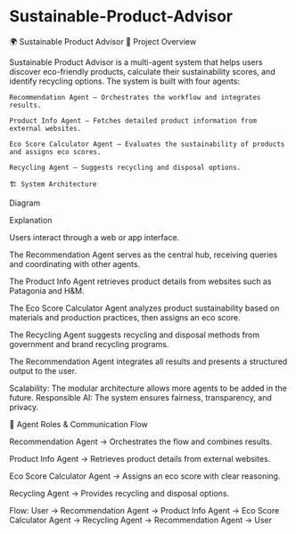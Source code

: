 # Sustainable-Product-Advisor
🌍 Sustainable Product Advisor
📌 Project Overview

Sustainable Product Advisor is a multi-agent system that helps users discover eco-friendly products, calculate their sustainability scores, and identify recycling options.
The system is built with four agents:

	Recommendation Agent – Orchestrates the workflow and integrates results.

	Product Info Agent – Fetches detailed product information from external websites.

	Eco Score Calculator Agent – Evaluates the sustainability of products and assigns eco scores.

	Recycling Agent – Suggests recycling and disposal options.

	🏗️ System Architecture
Diagram



Explanation

Users interact through a web or app interface.

The Recommendation Agent serves as the central hub, receiving queries and coordinating with other agents.

The Product Info Agent retrieves product details from websites such as Patagonia and H&M.

The Eco Score Calculator Agent analyzes product sustainability based on materials and production practices, then assigns an eco score.

The Recycling Agent suggests recycling and disposal methods from government and brand recycling programs.

The Recommendation Agent integrates all results and presents a structured output to the user.

Scalability: The modular architecture allows more agents to be added in the future.
Responsible AI: The system ensures fairness, transparency, and privacy.

🤝 Agent Roles & Communication Flow

Recommendation Agent → Orchestrates the flow and combines results.

Product Info Agent → Retrieves product details from external websites.

Eco Score Calculator Agent → Assigns an eco score with clear reasoning.

Recycling Agent → Provides recycling and disposal options.

Flow:
User → Recommendation Agent → Product Info Agent → Eco Score Calculator Agent → Recycling Agent → Recommendation Agent → User
